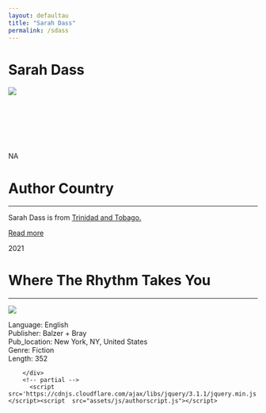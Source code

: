 ```yaml
---
layout: defaultau
title: "Sarah Dass"
permalink: /sdass
---
```

<!-- partial:index.partial.html -->
<div class="content">
    <h1>Sarah Dass</h1>
    <div class="quote">
        <div><img src="https://thebrownbookshelf.com/wp-content/uploads/2022/02/Sarah-Portrait-1-2-225x300.jpg" class="logo"></div>
    </div>
    <div class="timeline">
        <div style="padding-bottom:100px;"></div>
        <div class="block">
            <div class="date right"><p class="right"> NA </p></div>
            <div class="dot"></div>
            <div class="left first">
            <div class="author_country">
                <h1>Author Country</h1><hr>
          <div class="aclocation">  <p> Sarah Dass is from <a href="http://localhost:4000/3"> Trinidad and Tobago.</a></p></div>
              <div class="acreadmore">  <a href="#">Read more</a> </div>
            </div>
            </div>
        </div>
        <div class="block">
            <div class="date left"><p class="left">2021</p></div>
            <div class="dot"></div>
            <div class="right">
                <h1>Where The Rhythm Takes You</h1><hr>
                <p><img src="https://sarahdass.com/wp-content/uploads/2020/12/WTRTY-Book-Cover.jpg"></p>
                <p>
                Language: English <br/>
                Publisher: Balzer + Bray<br/>
                Pub_location: New York, NY, United States <br/>
                Genre: Fiction <br/>
                Length: 352 <br/>
                </p>
            </div>
        </div>

        </div>
        <!-- partial -->
          <script src='https://cdnjs.cloudflare.com/ajax/libs/jquery/3.1.1/jquery.min.js'></script><script  src="assets/js/authorscript.js"></script>
